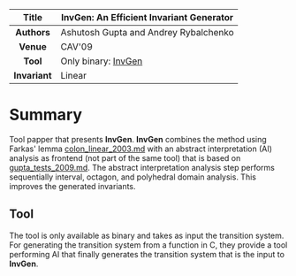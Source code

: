 | **Title**     | InvGen: An Efficient Invariant Generator                                                  |
|:-------------:|-------------------------------------------------------------------------------------------| 
| **Authors**   | Ashutosh Gupta and Andrey Rybalchenko                                                     |
| **Venue**     | CAV'09                                                                                    |
| **Tool**      | Only binary: [InvGen](https://www.cse.iitb.ac.in/~akg/invgen/index.html)                  |
| **Invariant** | Linear                                                                                    |


# Summary
Tool papper that presents **InvGen**.
**InvGen** combines the method using Farkas' lemma [colon_linear_2003.md](colon_linear_2003.md) 
with an abstract interpretation 
(AI) analysis as frontend (not part of the same tool) that is based on [gupta_tests_2009.md](gupta_tests_2009.md). 
The abstract interpretation analysis step performs sequentially interval, 
octagon, and polyhedral domain analysis.
This improves the generated invariants.
 
## Tool 
The tool is only available as binary and takes as input the transition system. 
For generating the transition system from a function in C, they provide a tool performing
AI that finally generates the transition system that is the input to **InvGen**.


